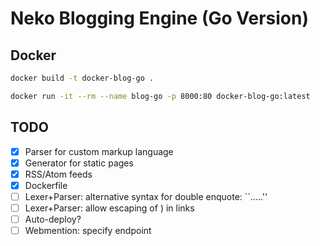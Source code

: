 # Neko Blogging Engine (Go Version)

## Docker

```sh
docker build -t docker-blog-go .

docker run -it --rm --name blog-go -p 8000:80 docker-blog-go:latest
```

## TODO

- [x] Parser for custom markup language
- [x] Generator for static pages
- [x] RSS/Atom feeds
- [x] Dockerfile
- [ ] Lexer+Parser: alternative syntax for double enquote: ``.....''
- [ ] Lexer+Parser: allow escaping of ) in links
- [ ] Auto-deploy?
- [ ] Webmention: specify endpoint
